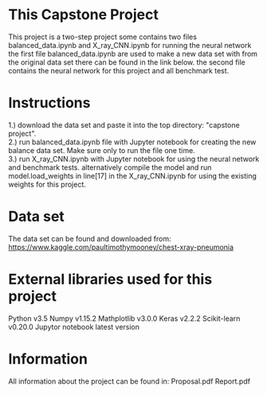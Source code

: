 # This Capstone Project
This project is a two-step project some contains two files balanced_data.ipynb and X_ray_CNN.ipynb for running the neural network
the first file balanced_data.ipynb are used to make a new data set with from the original data set there can be found in the link below.
the second file contains the neural network for this project and all benchmark test.

# Instructions
1.) download the data set and paste it into the top directory: "capstone project".
<br>
2.) run balanced_data.ipynb file with Jupyter notebook for creating the new balance data set. Make sure only to run the file one time.
<br>
3.) run X_ray_CNN.ipynb with Jupyter notebook for using the neural network and benchmark tests.
    alternatively compile the model and run model.load_weights in line[17] in the X_ray_CNN.ipynb for using the existing weights for this project.

# Data set
The data set can be found and downloaded from:
https://www.kaggle.com/paultimothymooney/chest-xray-pneumonia

# External libraries used for this project
Python v3.5
Numpy v1.15.2
Mathplotlib v3.0.0
Keras v2.2.2
Scikit-learn v0.20.0
Jupytor notebook latest version

# Information
All information about the project can be found in:
Proposal.pdf
Report.pdf
